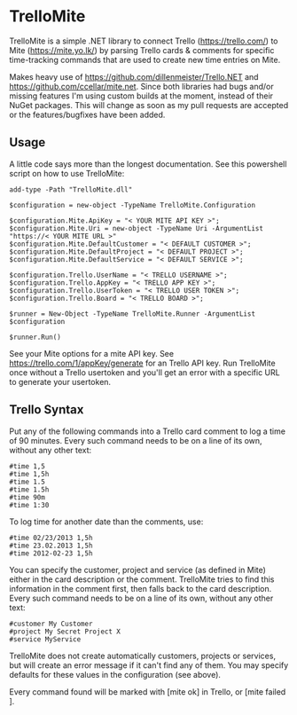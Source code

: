 TrelloMite
==========

TrelloMite is a simple .NET library to connect Trello (https://trello.com/) to Mite (https://mite.yo.lk/) by parsing Trello cards & comments for specific time-tracking commands that are used to create new time entries on Mite.

Makes heavy use of  https://github.com/dillenmeister/Trello.NET and https://github.com/ccellar/mite.net. Since both libraries had bugs and/or missing features I'm using custom builds at the moment, instead of their NuGet packages. This will change as soon as my pull requests are accepted or the features/bugfixes have been added.

Usage
-----
A little code says more than the longest documentation. See this powershell script on how to use TrelloMite:

	add-type -Path "TrelloMite.dll"

	$configuration = new-object -TypeName TrelloMite.Configuration

	$configuration.Mite.ApiKey = "< YOUR MITE API KEY >";
	$configuration.Mite.Uri = new-object -TypeName Uri -ArgumentList "https://< YOUR MITE URL >"
	$configuration.Mite.DefaultCustomer = "< DEFAULT CUSTOMER >";
	$configuration.Mite.DefaultProject = "< DEFAULT PROJECT >";
	$configuration.Mite.DefaultService = "< DEFAULT SERVICE >";

	$configuration.Trello.UserName = "< TRELLO USERNAME >";
	$configuration.Trello.AppKey = "< TRELLO APP KEY >";
	$configuration.Trello.UserToken = "< TRELLO USER TOKEN >";
	$configuration.Trello.Board = "< TRELLO BOARD >";

	$runner = New-Object -TypeName TrelloMite.Runner -ArgumentList $configuration

	$runner.Run()

See your Mite options for a mite API key.
See https://trello.com/1/appKey/generate for an Trello API key. Run TrelloMite once without a Trello usertoken and you'll get an error with a specific URL to generate your usertoken.

Trello Syntax
-------------
Put any of the following commands into a Trello card comment to log a time of 90 minutes. Every such command needs to be on a line of its own, without any other text:
	
	#time 1,5
	#time 1,5h
	#time 1.5
	#time 1.5h	
	#time 90m
	#time 1:30

To log time for another date than the comments, use:
	
	#time 02/23/2013 1,5h
	#time 23.02.2013 1,5h
	#time 2012-02-23 1,5h
	
You can specify the customer, project and service (as defined in Mite) either in the card description or the comment. TrelloMite tries to find this information in the comment first, then falls back to the card description. Every such command needs to be on a line of its own, without any other text:
	
	#customer My Customer
	#project My Secret Project X
	#service MyService
	
TrelloMite does not create automatically customers, projects or services, but will create an error message if it can't find any of them. You may specify defaults for these values in the configuration (see above).

Every command found will be marked with [mite ok] in Trello, or [mite failed <error message>].
